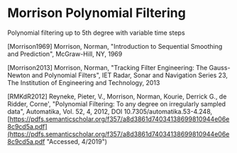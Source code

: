 # Morrison Polynomial Filtering
Polynomial filtering up to 5th degree with variable time steps

[Morrison1969] Morrison, Norman, "Introduction to Sequential Smoothing and Prediction", McGraw-Hill, NY, 1969

[Morrison2013] Morrison, Norman, "Tracking Filter Engineering: The Gauss-Newton and Polynomial Filters", IET Radar, Sonar and Navigation Series 23, The Institution of Engineering and Technology, 2013

[RMKdR2012] Reyneke, Pieter, V., Morrison, Norman, Kourie, Derrick G., de Ridder, Corne', "Polynomial Filtering: To any degree on irregularly sampled data", Automatika, Vol. 52, 4, 2012, DOI 10.7305/automatika.53-4.248, [https://pdfs.semanticscholar.org/f357/a8d3861d74034138699810944e06e8c9cd5a.pdf](https://pdfs.semanticscholar.org/f357/a8d3861d74034138699810944e06e8c9cd5a.pdf "Accessed, 4/2019")

